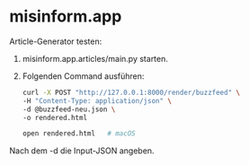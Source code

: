# misinform.app

Article-Generator testen:

1) misinform.app.articles/main.py starten.

2) Folgenden Command ausführen:
    
    ```bash
    curl -X POST "http://127.0.0.1:8000/render/buzzfeed" \
    -H "Content-Type: application/json" \
    -d @buzzfeed-neu.json \
    -o rendered.html

    open rendered.html   # macOS

  Nach dem -d die Input-JSON angeben.
